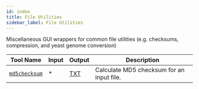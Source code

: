 ```yaml
---
id: index
title: File Utilities
sidebar_label: File Utilities
---
```


Miscellaneous GUI wrappers for common file utilities (e.g. checksums, compression, and yeast genome conversion)

| Tool Name | Input | Output | Description |
| ------------- | ------------- | ------------- | ------------- |
| [`md5checksum`][md5checksum] | * | [TXT][txt-format] | Calculate MD5 checksum for an input file. |


[md5checksum]:/docs/Tools/file-utilities/md5checksum

[txt-format]:/docs/Guides/References/file-formats#txt
